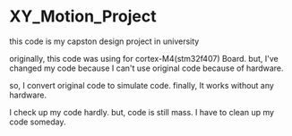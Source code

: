 # XY_Motion_Project

this code is my capston design project in university

originally, this code was using for cortex-M4(stm32f407) Board.
but, I've changed my code because I can't use original code because of hardware.

so, I convert original code to simulate code.
finally, It works without any hardware.

I check up my code hardly.
but, code is still mass. I have to clean up my code someday.
